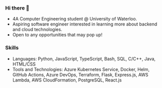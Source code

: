 ### Hi there 👋

<!--
**Kshitij-Kumar123/Kshitij-Kumar123** is a ✨ _special_ ✨ repository because its `README.md` (this file) appears on your GitHub profile.

Here are some ideas to get you started:
- 🔭 I’m currently working on ...
- 🌱 I’m currently learning ...
- 👯 I’m looking to collaborate on ...
- 💬 Ask me about ...
- 📫 How to reach me: ...
- 😄 Pronouns: ...
-->

- 4A Computer Engineering student @ University of Waterloo.
- Aspiring software engineer interested in learning more about backend and cloud technologies.
- Open to any opportunities that may pop up!

### Skills
- Languages: Python, JavaScript, TypeScript, Bash, SQL, C/C++, Java, HTML/CSS
- Tools and Technologies: Azure Kubernetes Service, Docker, Helm, GitHub Actions, Azure DevOps, Terraform, Flask,
Express.js, AWS Lambda, AWS CloudFormation, PostgreSQL, React.js

